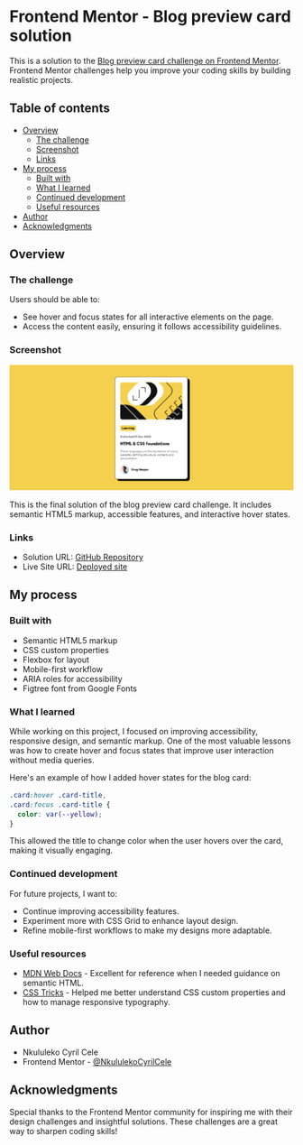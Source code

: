 # Frontend Mentor - Blog preview card solution

This is a solution to the [Blog preview card challenge on Frontend Mentor](https://www.frontendmentor.io/challenges/blog-preview-card-ckPaj01IcS). Frontend Mentor challenges help you improve your coding skills by building realistic projects. 

## Table of contents

- [Overview](#overview)
  - [The challenge](#the-challenge)
  - [Screenshot](#screenshot)
  - [Links](#links)
- [My process](#my-process)
  - [Built with](#built-with)
  - [What I learned](#what-i-learned)
  - [Continued development](#continued-development)
  - [Useful resources](#useful-resources)
- [Author](#author)
- [Acknowledgments](#acknowledgments)

## Overview

### The challenge

Users should be able to:

- See hover and focus states for all interactive elements on the page.
- Access the content easily, ensuring it follows accessibility guidelines.

### Screenshot

![](./assets/images/blog-preview.png)

This is the final solution of the blog preview card challenge. It includes semantic HTML5 markup, accessible features, and interactive hover states.

### Links

- Solution URL: [GitHub Repository](https://github.com/NkululekoCyrilCele/blog-preview-card)
- Live Site URL: [Deployed site](https://nkululekocyrilcele.github.io/blog-preview-card/)

## My process

### Built with

- Semantic HTML5 markup
- CSS custom properties
- Flexbox for layout
- Mobile-first workflow
- ARIA roles for accessibility
- Figtree font from Google Fonts

### What I learned

While working on this project, I focused on improving accessibility, responsive design, and semantic markup. One of the most valuable lessons was how to create hover and focus states that improve user interaction without media queries.

Here's an example of how I added hover states for the blog card:

```css
.card:hover .card-title,
.card:focus .card-title {
  color: var(--yellow);
}
```

This allowed the title to change color when the user hovers over the card, making it visually engaging.

### Continued development

For future projects, I want to:

- Continue improving accessibility features.
- Experiment more with CSS Grid to enhance layout design.
- Refine mobile-first workflows to make my designs more adaptable.

### Useful resources

- [MDN Web Docs](https://developer.mozilla.org/en-US/) - Excellent for reference when I needed guidance on semantic HTML.
- [CSS Tricks](https://css-tricks.com/) - Helped me better understand CSS custom properties and how to manage responsive typography.

## Author

- Nkululeko Cyril Cele
- Frontend Mentor - [@NkululekoCyrilCele](https://www.frontendmentor.io/profile/NkululekoCyrilCele)

## Acknowledgments

Special thanks to the Frontend Mentor community for inspiring me with their design challenges and insightful solutions. These challenges are a great way to sharpen coding skills!
